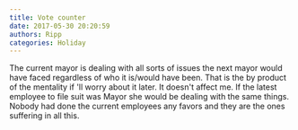 ```yaml
---
title: Vote counter
date: 2017-05-30 20:20:59
authors: Ripp
categories: Holiday
---
```


 The current mayor is dealing with all sorts of issues the next mayor would have faced regardless of who it is/would have been. That is the by product of the mentality if 'll worry about it later. It doesn't affect me. If the latest employee to file suit was Mayor she would be dealing with the same things.  Nobody had done the current employees any favors and they are the ones suffering in all this.